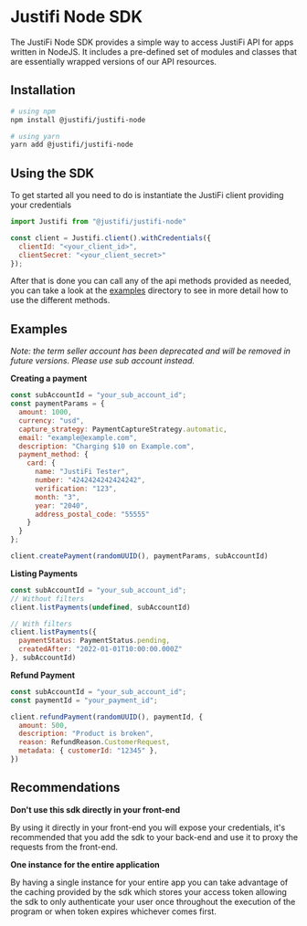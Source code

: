 # Justifi Node SDK

The JustiFi Node SDK provides a simple way to access JustiFi API for apps written in NodeJS. It includes a pre-defined set of modules and classes that are essentially wrapped versions of our API resources.

## Installation
```bash
# using npm
npm install @justifi/justifi-node

# using yarn
yarn add @justifi/justifi-node
```

## Using the SDK
To get started all you need to do is instantiate the JustiFi client providing your credentials

```javascript
import Justifi from "@justifi/justifi-node"

const client = Justifi.client().withCredentials({
  clientId: "<your_client_id>",
  clientSecret: "<your_client_secret>"
});
```

After that is done you can call any of the api methods provided as needed, you can take a look at the [examples](https://github.com/justifi-tech/justifi-node/tree/main/examples) directory to see in more detail 
how to use the different methods.

## Examples

_Note: the term seller account has been deprecated and will be removed in future versions. Please use sub account instead._

**Creating a payment**
```javascript
const subAccountId = "your_sub_account_id";
const paymentParams = {
  amount: 1000,
  currency: "usd",
  capture_strategy: PaymentCaptureStrategy.automatic,
  email: "example@example.com",
  description: "Charging $10 on Example.com",
  payment_method: {
    card: {
      name: "JustiFi Tester",
      number: "4242424242424242",
      verification: "123",
      month: "3",
      year: "2040",
      address_postal_code: "55555"
    }
  }
};

client.createPayment(randomUUID(), paymentParams, subAccountId)
```

**Listing Payments**
```javascript
const subAccountId = "your_sub_account_id";
// Without filters
client.listPayments(undefined, subAccountId)

// With filters
client.listPayments({
  paymentStatus: PaymentStatus.pending,
  createdAfter: "2022-01-01T10:00:00.000Z"
}, subAccountId)
```

**Refund Payment**
```javascript
const subAccountId = "your_sub_account_id";
const paymentId = "your_payment_id";

client.refundPayment(randomUUID(), paymentId, {
  amount: 500,
  description: "Product is broken",
  reason: RefundReason.CustomerRequest,
  metadata: { customerId: "12345" },
})
```

## Recommendations
**Don't use this sdk directly in your front-end**

By using it directly in your front-end you will expose your credentials, it's recommended that you add the sdk to your back-end and use it to proxy the 
requests from the front-end.

**One instance for the entire application**

By having a single instance for your entire app you can take advantage of the caching provided by the sdk which stores your access token allowing the sdk to 
only authenticate your user once throughout the execution of the program or when token expires whichever comes first.
